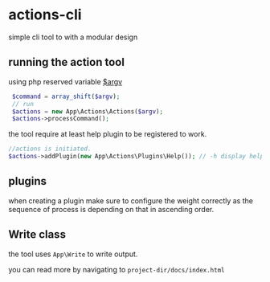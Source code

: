 # actions-cli

simple cli tool to with a modular design

## running the action tool

using php reserved variable [$argv](https://www.php.net/manual/en/reserved.variables.argv.php)
```php
 $command = array_shift($argv);
 // run
 $actions = new App\Actions\Actions($argv);
 $actions->processCommand();
```
the tool require at least help plugin to be registered to work. 
```php
//actions is initiated.
$actions->addPlugin(new App\Actions\Plugins\Help()); // -h display help message
```

## plugins

when creating a plugin make sure to configure the weight correctly as the sequence of process is depending on that in ascending order.

## Write class

the tool uses `App\Write` to write output.


you can read more by navigating to `project-dir/docs/index.html`

